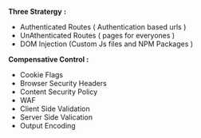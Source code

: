 **Three Stratergy**  **:**
- Authenticated Routes  ( Authentication based urls )
- UnAthenticated Routes ( pages for everyones )
- DOM Injection   (Custom Js files and NPM Packages ) 

**Compensative Control :** 
- Cookie Flags
- Browser Security Headers
- Content Security Policy
- WAF
- Client Side Validation
- Server Side Valication
- Output Encoding

